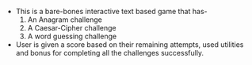 * This is a bare-bones interactive text based game that has-
    1) An Anagram challenge
    2) A Caesar-Cipher challenge
    3) A word guessing challenge
* User is given a score based on their remaining attempts, used utilities and bonus for completing all the challenges successfully.
